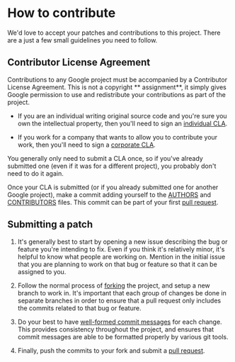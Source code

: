 # How to contribute #

We'd love to accept your patches and contributions to this project. There are a just a few small guidelines you need to
follow.

## Contributor License Agreement ##

Contributions to any Google project must be accompanied by a Contributor License Agreement. This is not a copyright **
assignment**, it simply gives Google permission to use and redistribute your contributions as part of the project.

* If you are an individual writing original source code and you're sure you own the intellectual property, then you'll
  need to sign an [individual CLA][].

* If you work for a company that wants to allow you to contribute your work, then you'll need to sign
  a [corporate CLA][].

You generally only need to submit a CLA once, so if you've already submitted one (even if it was for a different
project), you probably don't need to do it again.

[individual CLA]: https://developers.google.com/open-source/cla/individual

[corporate CLA]: https://developers.google.com/open-source/cla/corporate

Once your CLA is submitted (or if you already submitted one for another Google project), make a commit adding yourself
to the
[AUTHORS][] and [CONTRIBUTORS][] files. This commit can be part of your first [pull request][].

[AUTHORS]: AUTHORS

[CONTRIBUTORS]: CONTRIBUTORS

## Submitting a patch ##

1. It's generally best to start by opening a new issue describing the bug or feature you're intending to fix. Even if
   you think it's relatively minor, it's helpful to know what people are working on. Mention in the initial issue that
   you are planning to work on that bug or feature so that it can be assigned to you.

1. Follow the normal process of [forking][] the project, and setup a new branch to work in. It's important that each
   group of changes be done in separate branches in order to ensure that a pull request only includes the commits
   related to that bug or feature.

1. Do your best to have [well-formed commit messages][] for each change. This provides consistency throughout the
   project, and ensures that commit messages are able to be formatted properly by various git tools.

1. Finally, push the commits to your fork and submit a [pull request][].

[forking]: https://help.github.com/articles/fork-a-repo

[well-formed commit messages]: http://tbaggery.com/2008/04/19/a-note-about-git-commit-messages.html

[pull request]: https://help.github.com/articles/creating-a-pull-request
